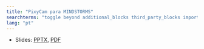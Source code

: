 ```yaml
---
title: "PixyCam para MINDSTORMS"
searchterms: "toggle beyond additional_blocks third_party_blocks importing adding_blocks pixycam_para_mindstorms"
lang: "pt"
---
```

 <ul>
 <li class="ng-binding">Slides:
 <a href="translations/pt-br/beyond/ThirdPartyBlocks.pptx">PPTX</a>,
 <a href="translations/pt-br/beyond/ThirdPartyBlocks.pdf">PDF</a>
 </li>
 </ul>
